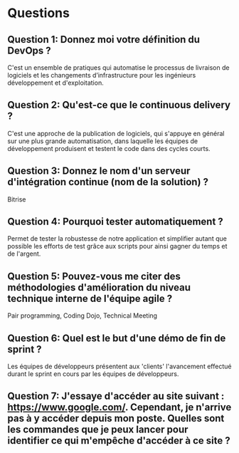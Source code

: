 # Questions

## Question 1: Donnez moi votre définition du DevOps ?
C'est un ensemble de pratiques qui automatise le processus de livraison de logiciels et les changements d’infrastructure pour les ingénieurs développement et d'exploitation.

## Question 2: Qu'est-ce que le continuous delivery ?
C'est une approche de la publication de logiciels, qui s'appuye en général sur une plus grande automatisation, dans laquelle les équipes de développement produisent et testent le code dans des cycles courts.

## Question 3: Donnez le nom d'un serveur d'intégration continue (nom de la solution) ?
Bitrise

## Question 4: Pourquoi tester automatiquement ?
Permet de tester la robustesse de notre application et simplifier autant que possible les efforts de test grâce aux scripts pour ainsi gagner du temps et de l'argent.

## Question 5: Pouvez-vous me citer des méthodologies d'amélioration du niveau technique interne de l'équipe agile ?
Pair programming, Coding Dojo, Technical Meeting

## Question 6: Quel est le but d'une démo de fin de sprint ?
Les équipes de développeurs présentent aux 'clients' l'avancement effectué durant le sprint en cours par les équipes de développeurs.

## Question 7: J'essaye d'accéder au site suivant : https://www.google.com/. Cependant, je n'arrive pas à y accéder depuis mon poste. Quelles sont les commandes que je peux lancer pour identifier ce qui m'empêche d'accéder à ce site ?
